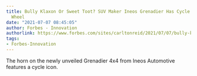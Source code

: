 ```yaml
---
title: Bully Klaxon Or Sweet Toot? SUV Maker Ineos Grenadier Has Cycle Icon On Steering
  Wheel
date: "2021-07-07 08:45:05"
author: Forbes - Innovation
authorlink: https://www.forbes.com/sites/carltonreid/2021/07/07/bully-klaxon-or-sweet-toot-suv-maker-ineos-grenadier-has-cycle-icon-on-steering-wheel/
tags:
- Forbes-Innovation
---
```

The horn on the newly unveiled Grenadier 4x4 from Ineos Automotive features a cycle icon.